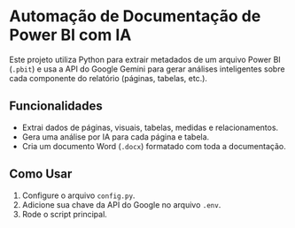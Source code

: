 # Automação de Documentação de Power BI com IA

Este projeto utiliza Python para extrair metadados de um arquivo Power BI (`.pbit`) e usa a API do Google Gemini para gerar análises inteligentes sobre cada componente do relatório (páginas, tabelas, etc.).

## Funcionalidades
- Extrai dados de páginas, visuais, tabelas, medidas e relacionamentos.
- Gera uma análise por IA para cada página e tabela.
- Cria um documento Word (`.docx`) formatado com toda a documentação.

## Como Usar
1. Configure o arquivo `config.py`.
2. Adicione sua chave da API do Google no arquivo `.env`.
3. Rode o script principal.

